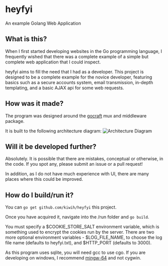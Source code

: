 # heyfyi
An example Golang Web Application

## What is this?
When I first started developing websites in the Go programming language, I frequently wished that there was a complete example of a simple but complete web application that I could inspect.

heyfyi aims to fill the need that I had as a developer. This project is designed to be a complete example for the novice developer, featuring basics such as a secure accounts system, email transmission, in-depth templating, and a basic AJAX api for some web requests.

## How was it made?
The program was designed around the [gocraft](http://github.com/gocraft/web) mux and middleware package. 

It is built to the following architecture diagram:
![Architecture Diagram](https://github.com/kiwih/heyfyi/raw/master/run/files/HeyFyi_Architecture.png)

## Will it be developed further?
Absolutely. It is possible that there are mistakes, conceptual or otherwise, in the code. If you spot any, please submit an issue or a pull request!

In addition, as I do not have much experience with UI, there are many places where this could be improved.

## How do I build/run it?
You can `go get github.com/kiwih/heyfyi` this project. 

Once you have acquired it, navigate into the /run folder and `go build`.

You must specify a $COOKIE_STORE_SALT environment variable, which is something used to encrypt the cookies run by the server. There are two more optional environment variables - $LOG_FILE_NAME, to choose the log file name (defaults to heyfyi.txt), and $HTTP_PORT (defaults to 3000). 

As this program uses sqlite, you will need gcc to use cgo. If you are developing on windows, I recommend [mingw-64](http://sourceforge.net/projects/mingw-w64/) and not cygwin.
